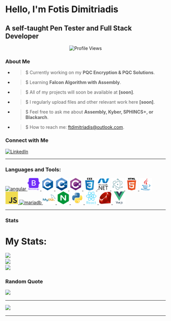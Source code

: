 # Hello, I'm Fotis Dimitriadis

## A self-taught Pen Tester and Full Stack Developer

<p align="center">
    <img src="https://komarev.com/ghpvc/?username=fedality&label=Profile%20views&color=00ff00&style=flat" alt="Profile Views" />
</p>

### About Me

- >$ Currently working on my **PQC Encryption & PQC Solutions**.
- >$ Learning **Falcon Algorithm with Assembly**.
- >$ All of my projects will soon be available at **[soon]**.
- >$ I regularly upload files and other relevant work here  **[soon]**.
- >$ Feel free to ask me about **Assembly, Kyber, SPHINCS+, or Blackarch**.
- >$ How to reach me: [ftdimitriadis@outlook.com](mailto:ftdimitriadis@outlook.com).

### Connect with Me

<p>
    <a href="https://linkedin.com/in/fotis-dimitriadis" target="_blank">
        <img src="https://raw.githubusercontent.com/rahuldkjain/github-profile-readme-generator/master/src/images/icons/Social/linked-in-alt.svg" alt="LinkedIn" height="30" width="40" />
    </a>
</p>

---

<h3 align="left">Languages and Tools:</h3>
<p align="left"> <a href="https://angular.io" target="_blank" rel="noreferrer"> <img src="https://angular.io/assets/images/logos/angular/angular.svg" alt="angular" width="40" height="40"/> </a> <a href="https://getbootstrap.com" target="_blank" rel="noreferrer"> <img src="https://raw.githubusercontent.com/devicons/devicon/master/icons/bootstrap/bootstrap-plain-wordmark.svg" alt="bootstrap" width="40" height="40"/> </a> <a href="https://www.cprogramming.com/" target="_blank" rel="noreferrer"> <img src="https://raw.githubusercontent.com/devicons/devicon/master/icons/c/c-original.svg" alt="c" width="40" height="40"/> </a> <a href="https://www.w3schools.com/cpp/" target="_blank" rel="noreferrer"> <img src="https://raw.githubusercontent.com/devicons/devicon/master/icons/cplusplus/cplusplus-original.svg" alt="cplusplus" width="40" height="40"/> </a> <a href="https://www.w3schools.com/cs/" target="_blank" rel="noreferrer"> <img src="https://raw.githubusercontent.com/devicons/devicon/master/icons/csharp/csharp-original.svg" alt="csharp" width="40" height="40"/> </a> <a href="https://www.w3schools.com/css/" target="_blank" rel="noreferrer"> <img src="https://raw.githubusercontent.com/devicons/devicon/master/icons/css3/css3-original-wordmark.svg" alt="css3" width="40" height="40"/> </a> <a href="https://dotnet.microsoft.com/" target="_blank" rel="noreferrer"> <img src="https://raw.githubusercontent.com/devicons/devicon/master/icons/dot-net/dot-net-original-wordmark.svg" alt="dotnet" width="40" height="40"/> </a> <a href="https://www.electronjs.org" target="_blank" rel="noreferrer"> <img src="https://raw.githubusercontent.com/devicons/devicon/master/icons/electron/electron-original.svg" alt="electron" width="40" height="40"/> </a> <a href="https://www.w3.org/html/" target="_blank" rel="noreferrer"> <img src="https://raw.githubusercontent.com/devicons/devicon/master/icons/html5/html5-original-wordmark.svg" alt="html5" width="40" height="40"/> </a> <a href="https://www.java.com" target="_blank" rel="noreferrer"> <img src="https://raw.githubusercontent.com/devicons/devicon/master/icons/java/java-original.svg" alt="java" width="40" height="40"/> </a> <a href="https://developer.mozilla.org/en-US/docs/Web/JavaScript" target="_blank" rel="noreferrer"> <img src="https://raw.githubusercontent.com/devicons/devicon/master/icons/javascript/javascript-original.svg" alt="javascript" width="40" height="40"/> </a> <a href="https://mariadb.org/" target="_blank" rel="noreferrer"> <img src="https://www.vectorlogo.zone/logos/mariadb/mariadb-icon.svg" alt="mariadb" width="40" height="40"/> </a> <a href="https://www.mysql.com/" target="_blank" rel="noreferrer"> <img src="https://raw.githubusercontent.com/devicons/devicon/master/icons/mysql/mysql-original-wordmark.svg" alt="mysql" width="40" height="40"/> </a> <a href="https://www.nginx.com" target="_blank" rel="noreferrer"> <img src="https://raw.githubusercontent.com/devicons/devicon/master/icons/nginx/nginx-original.svg" alt="nginx" width="40" height="40"/> </a> <a href="https://www.python.org" target="_blank" rel="noreferrer"> <img src="https://raw.githubusercontent.com/devicons/devicon/master/icons/python/python-original.svg" alt="python" width="40" height="40"/> </a> <a href="https://reactjs.org/" target="_blank" rel="noreferrer"> <img src="https://raw.githubusercontent.com/devicons/devicon/master/icons/react/react-original-wordmark.svg" alt="react" width="40" height="40"/> </a> <a href="https://www.ruby-lang.org/en/" target="_blank" rel="noreferrer"> <img src="https://raw.githubusercontent.com/devicons/devicon/master/icons/ruby/ruby-original.svg" alt="ruby" width="40" height="40"/> </a> <a href="https://vuejs.org/" target="_blank" rel="noreferrer"> <img src="https://raw.githubusercontent.com/devicons/devicon/master/icons/vuejs/vuejs-original-wordmark.svg" alt="vuejs" width="40" height="40"/> </a> </p>


---

### Stats
<!--
<div style="display: flex; justify-content: space-between; align-items: center; flex-wrap: nowrap; gap: 5px; overflow-x: auto; text-align: center; padding: 5px 0;">
    <div style="flex: 0 1 auto; min-width: 40px;">
        <img src="https://github-readme-stats.vercel.app/api/top-langs?username=fedality&show_icons=true&locale=en&layout=compact&theme=radical" alt="Top Languages" style="max-width: 50px; height: auto;" />
    </div>
    <div style="flex: 0 1 auto; min-width: 40px;">
        <img src="https://github-readme-stats.vercel.app/api?username=fedality&show_icons=true&locale=en&theme=radical" alt="GitHub Stats" style="max-width: 80px; height: auto;" />
    </div>
    <div style="flex: 0 1 auto; min-width: 40px;">
        <img src="https://github-readme-streak-stats.herokuapp.com/?user=fedality&theme=radical" alt="GitHub Streak" style="max-width: 80px; height: auto;" />
    </div>
</div>

-->

# My Stats:
![](https://github-readme-stats.vercel.app/api?username=Fedality&theme=chartreuse-dark&hide_border=false&include_all_commits=true&count_private=true)<br/>
![](https://github-readme-streak-stats.herokuapp.com/?user=Fedality&theme=chartreuse-dark&hide_border=false)<br/>
![](https://github-readme-stats.vercel.app/api/top-langs/?username=Fedality&theme=chartreuse-dark&hide_border=false&include_all_commits=true&count_private=true&layout=compact)

### Random Quote
![](https://quotes-github-readme.vercel.app/api?type=horizontal&theme=dark)

---
[![](https://visitcount.itsvg.in/api?id=Fedality&icon=0&color=0)](https://visitcount.itsvg.in)


---
<!--
<p align="center">
    <img src="https://media.giphy.com/media/qgQUggAC3Pfv687qPC/giphy.gif" alt="Hacker GIF" />
</p>
-->
